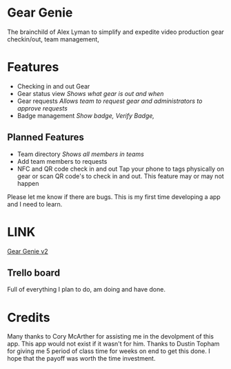 # Gear Genie

The brainchild of Alex Lyman to simplify and expedite video production gear checkin/out, team management, 

# Features

 - Checking in and out Gear
 - Gear status view *Shows what gear is out and when*
 - Gear requests *Allows team to request gear and administrators to approve requests*
 - Badge management *Show badge, Verify Badge,*
 
## Planned Features

 - Team directory *Shows all members in teams*
 - Add team members to requests
 - NFC and QR code check in and out Tap your phone to tags physically on gear or scan QR code's 
to check in and out. This feature may or may not happen
 
Please let me know if there are bugs. This is my first time developing a app and I need to learn.

# **LINK**

[Gear Genie v2](Gear-genie.firebaseapp.com)

## Trello board

Full of everything I plan to do, am doing and have done. 

# Credits

Many thanks to Cory McArther for assisting me in the devolpment of this app. This app would not exist if it wasn't for him. 
Thanks to Dustin Topham for giving me 5 period of class time for weeks on end to get this done. I hope that the payoff was worth the time investment. 

